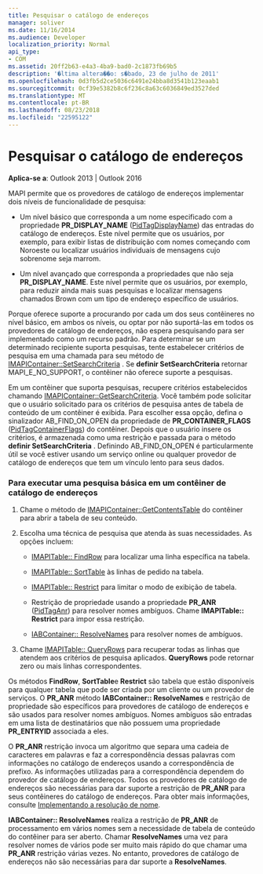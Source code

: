 ```yaml
---
title: Pesquisar o catálogo de endereços
manager: soliver
ms.date: 11/16/2014
ms.audience: Developer
localization_priority: Normal
api_type:
- COM
ms.assetid: 20ff2b63-e4a3-4ba9-bad0-2c1873fb69b5
description: '�ltima altera��o: s�bado, 23 de julho de 2011'
ms.openlocfilehash: 0d3fb5d2ce5036c6491e24bba8d3541b123eaab1
ms.sourcegitcommit: 0cf39e5382b8c6f236c8a63c6036849ed3527ded
ms.translationtype: MT
ms.contentlocale: pt-BR
ms.lasthandoff: 08/23/2018
ms.locfileid: "22595122"
---
```

# <a name="searching-the-address-book"></a>Pesquisar o catálogo de endereços

**Aplica-se a**: Outlook 2013 | Outlook 2016 
  
MAPI permite que os provedores de catálogo de endereços implementar dois níveis de funcionalidade de pesquisa:
  
- Um nível básico que corresponda a um nome especificado com a propriedade **PR_DISPLAY_NAME** ([PidTagDisplayName](pidtagdisplayname-canonical-property.md)) das entradas do catálogo de endereços. Este nível permite que os usuários, por exemplo, para exibir listas de distribuição com nomes começando com Noroeste ou localizar usuários individuais de mensagens cujo sobrenome seja marrom.
    
- Um nível avançado que corresponda a propriedades que não seja **PR_DISPLAY_NAME**. Este nível permite que os usuários, por exemplo, para reduzir ainda mais suas pesquisas e localizar mensagens chamados Brown com um tipo de endereço específico de usuários.
    
Porque oferece suporte a procurando por cada um dos seus contêineres no nível básico, em ambos os níveis, ou optar por não suportá-las em todos os provedores de catálogo de endereços, não espera pesquisando para ser implementado como um recurso padrão. Para determinar se um determinado recipiente suporta pesquisas, tente estabelecer critérios de pesquisa em uma chamada para seu método de [IMAPIContainer::SetSearchCriteria](imapicontainer-setsearchcriteria.md) . Se **definir SetSearchCriteria** retornar MAPI_E_NO_SUPPORT, o contêiner não oferece suporte a pesquisas. 
  
Em um contêiner que suporta pesquisas, recupere critérios estabelecidos chamando [IMAPIContainer::GetSearchCriteria](imapicontainer-getsearchcriteria.md). Você também pode solicitar que o usuário solicitado para os critérios de pesquisa antes de tabela de conteúdo de um contêiner é exibida. Para escolher essa opção, defina o sinalizador AB_FIND_ON_OPEN da propriedade de **PR_CONTAINER_FLAGS** ([PidTagContainerFlags](pidtagcontainerflags-canonical-property.md)) do contêiner. Depois que o usuário insere os critérios, é armazenada como uma restrição e passada para o método **definir SetSearchCriteria** . Definindo AB_FIND_ON_OPEN é particularmente útil se você estiver usando um serviço online ou qualquer provedor de catálogo de endereços que tem um vínculo lento para seus dados. 
  
### <a name="to-perform-a-basic-search-in-an-address-book-container"></a>Para executar uma pesquisa básica em um contêiner de catálogo de endereços
  
1. Chame o método de [IMAPIContainer::GetContentsTable](imapicontainer-getcontentstable.md) do contêiner para abrir a tabela de seu conteúdo. 
    
2. Escolha uma técnica de pesquisa que atenda às suas necessidades. As opções incluem:
    
   - [IMAPITable:: FindRow](imapitable-findrow.md) para localizar uma linha específica na tabela. 
    
   - [IMAPITable:: SortTable](imapitable-sorttable.md) às linhas de pedido na tabela. 
    
   - [IMAPITable:: Restrict](imapitable-restrict.md) para limitar o modo de exibição de tabela. 
    
   - Restrição de propriedade usando a propriedade **PR_ANR** ([PidTagAnr](pidtaganr-canonical-property.md)) para resolver nomes ambíguos. Chame **IMAPITable:: Restrict** para impor essa restrição. 
    
   - [IABContainer:: ResolveNames](iabcontainer-resolvenames.md) para resolver nomes de ambíguos. 
    
3. Chame [IMAPITable:: QueryRows](imapitable-queryrows.md) para recuperar todas as linhas que atendem aos critérios de pesquisa aplicados. **QueryRows** pode retornar zero ou mais linhas correspondentes. 
    
Os métodos **FindRow**, **SortTable**e **Restrict** são tabela que estão disponíveis para qualquer tabela que pode ser criada por um cliente ou um provedor de serviços. O **PR\_ANR** método **IABContainer:: ResolveNames** e restrição de propriedade são específicos para provedores de catálogo de endereços e são usados para resolver nomes ambíguos. Nomes ambíguos são entradas em uma lista de destinatários que não possuem uma propriedade **PR_ENTRYID** associada a eles. 
  
O **PR\_ANR** restrição invoca um algoritmo que separa uma cadeia de caracteres em palavras e faz a correspondência dessas palavras com informações no catálogo de endereços usando a correspondência de prefixo. As informações utilizadas para a correspondência dependem do provedor de catálogo de endereços. Todos os provedores de catálogo de endereços são necessárias para dar suporte a restrição de **PR_ANR** para seus contêineres do catálogo de endereços. Para obter mais informações, consulte [Implementando a resolução de nome](implementing-name-resolution.md).
  
**IABContainer:: ResolveNames** realiza a restrição de **PR_ANR** de processamento em vários nomes sem a necessidade de tabela de conteúdo do contêiner para ser aberto. Chamar **ResolveNames** uma vez para resolver nomes de vários pode ser muito mais rápido do que chamar uma **PR\_ANR** restrição várias vezes. No entanto, provedores de catálogo de endereços não são necessárias para dar suporte a **ResolveNames**.
  


